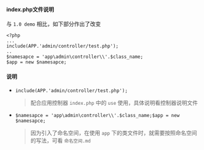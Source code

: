 #### index.php文件说明

与 `1.0 demo` 相比，如下部分作出了改变

    <?php
    ...
    include(APP.'admin/controller/test.php');
    ..
    $namesapce = 'app\admin\controller\\'.$class_name;
    $app = new $namesapce;

#### 说明

- `include(APP.'admin/controller/test.php');`
    >配合应用控制器 `index.php` 中的 `use` 使用，具体说明看控制器说明文件
- `$namesapce = 'app\admin\controller\\'.$class_name;$app = new $namesapce;`
    >因为引入了命名空间，在使用 `app` 下的类文件时，就需要按照命名空间的写法，可看 `命名空间.md`